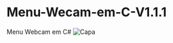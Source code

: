 # Menu-Wecam-em-C-V1.1.1
Menu Webcam em C# 
![Capa](https://github.com/joeldevportugal/Menu-Wecam-em-C-V1.1.1/assets/135770029/5f8e4f4d-6dd0-40fe-9797-4ab576033ec2)
